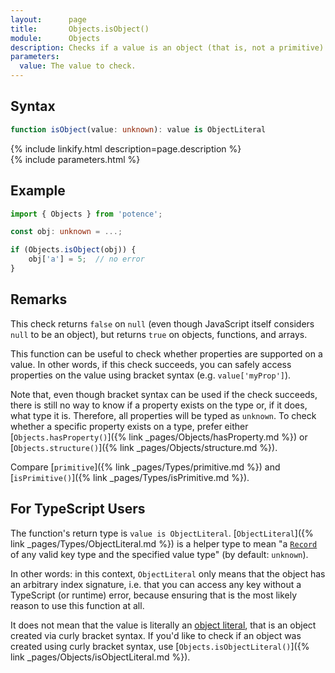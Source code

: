 ```yaml
---
layout:      page
title:       Objects.isObject()
module:      Objects
description: Checks if a value is an object (that is, not a primitive).
parameters:
  value: The value to check.
---
```

## Syntax

```ts
function isObject(value: unknown): value is ObjectLiteral
```

<div class="description">{% include linkify.html description=page.description %}</div>
{% include parameters.html %}

## Example

```ts
import { Objects } from 'potence';

const obj: unknown = ...;

if (Objects.isObject(obj)) {
    obj['a'] = 5;  // no error
}
```

## Remarks

This check returns `false` on `null` (even though JavaScript itself considers
`null` to be an object), but returns `true` on objects, functions, and arrays.

This function can be useful to check whether properties are supported on a
value. In other words, if this check succeeds, you can safely access properties
on the value using bracket syntax (e.g. `value['myProp']`).

Note that, even though bracket syntax can be used if the check succeeds, there
is still no way to know if a property exists on the type or, if it does, what
type it is. Therefore, all properties will be typed as `unknown`. To check
whether a specific property exists on a type, prefer either
[`Objects.hasProperty()`]({% link _pages/Objects/hasProperty.md %}) or
[`Objects.structure()`]({% link _pages/Objects/structure.md %}).

Compare [`primitive`]({% link _pages/Types/primitive.md %}) and
[`isPrimitive()`]({% link _pages/Types/isPrimitive.md %}).

## For TypeScript Users

The function's return type is `value is ObjectLiteral`.
[`ObjectLiteral`]({% link _pages/Types/ObjectLiteral.md %})
is a helper type to mean "a
[`Record`](https://www.typescriptlang.org/docs/handbook/utility-types.html#recordkeystype)
of any valid key type and the specified value type" (by default: `unknown`).

In other words: in this context, `ObjectLiteral` only means that the object has
an arbitrary index signature, i.e. that you can access any key without a
TypeScript (or runtime) error, because ensuring that is the most likely reason
to use this function at all.

It does not mean that the value is literally an
[object literal](https://developer.mozilla.org/en-US/docs/Web/JavaScript/Guide/Grammar_and_types#Object_literals),
that is an object created via curly bracket syntax. If you'd like to check if an
object was created using curly bracket syntax, use
[`Objects.isObjectLiteral()`]({% link _pages/Objects/isObjectLiteral.md %}).
